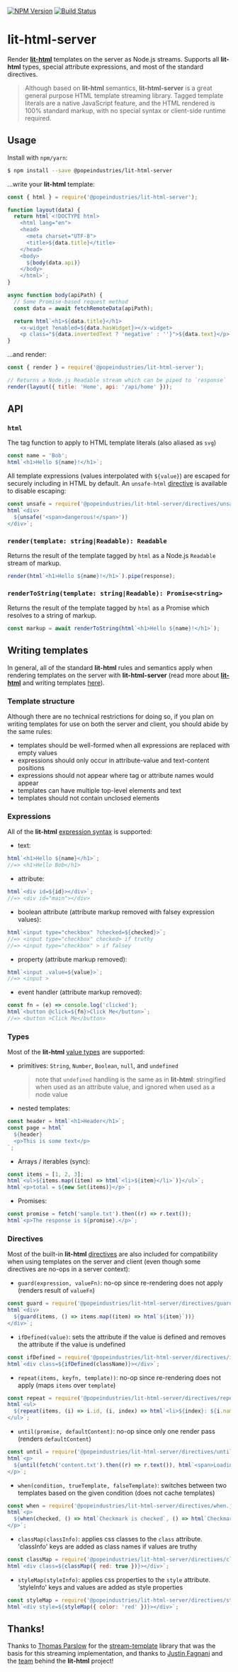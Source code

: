 [![NPM Version](https://img.shields.io/npm/v/@popeindustries/lit-html-server.svg?style=flat)](https://npmjs.org/package/@popeindustries/lit-html-server)
[![Build Status](https://img.shields.io/travis/popeindustries/lit-html-server.svg?style=flat)](https://travis-ci.org/popeindustries/lit-html-server)

# lit-html-server

Render [**lit-html**](https://polymer.github.io/lit-html/) templates on the server as Node.js streams. Supports all **lit-html** types, special attribute expressions, and most of the standard directives.

> Although based on **lit-html** semantics, **lit-html-server** is a great general purpose HTML template streaming library. Tagged template literals are a native JavaScript feature, and the HTML rendered is 100% standard markup, with no special syntax or client-side runtime required.

## Usage

Install with `npm/yarn`:

```bash
$ npm install --save @popeindustries/lit-html-server
```

...write your **lit-html** template:

```js
const { html } = require('@popeindustries/lit-html-server');

function layout(data) {
  return html`<!DOCTYPE html>
    <html lang="en">
    <head>
      <meta charset="UTF-8">
      <title>${data.title}</title>
    </head>
    <body>
      ${body(data.api)}
    </body>
    </html>`;
}

async function body(apiPath) {
  // Some Promise-based request method
  const data = await fetchRemoteData(apiPath);

  return html`<h1>${data.title}</h1>
    <x-widget ?enabled=${data.hasWidget}></x-widget>
    <p class="${data.invertedText ? 'negative' : ''}">${data.text}</p>`;
}
```

...and render:

```js
const { render } = require('@popeindustries/lit-html-server');

// Returns a Node.js Readable stream which can be piped to `response`
render(layout({ title: 'Home', api: '/api/home' }));
```

## API

### `html`

The tag function to apply to HTML template literals (also aliased as `svg`)

```js
const name = 'Bob';
html`<h1>Hello ${name}!</h1>`;
```

All template expressions (values interpolated with `${value}`) are escaped for securely including in HTML by default. An `unsafe-html` [directive](#directives) is available to disable escaping:

```js
const unsafe = require('@popeindustries/lit-html-server/directives/unsafe-html.js');
html`<div>
  ${unsafe('<span>dangerous!</span>')}
</div>`;
```

### `render(template: string|Readable): Readable`

Returns the result of the template tagged by `html` as a Node.js `Readable` stream of markup.

```js
render(html`<h1>Hello ${name}!</h1>`).pipe(response);
```

### `renderToString(template: string|Readable): Promise<string>`

Returns the result of the template tagged by `html` as a Promise which resolves to a string of markup.

```js
const markup = await renderToString(html`<h1>Hello ${name}!</h1>`);
```

## Writing templates

In general, all of the standard **lit-html** rules and semantics apply when rendering templates on the server with **lit-html-server** (read more about [**lit-html**](https://polymer.github.io/lit-html/guide/) and writing templates [here](https://polymer.github.io/lit-html/guide/writing-templates.html)).

### Template structure

Although there are no technical restrictions for doing so, if you plan on writing templates for use on both the server and client, you should abide by the same rules:

- templates should be well-formed when all expressions are replaced with empty values
- expressions should only occur in attribute-value and text-content positions
- expressions should not appear where tag or attribute names would appear
- templates can have multiple top-level elements and text
- templates should not contain unclosed elements

### Expressions

All of the **lit-html** [expression syntax](https://polymer.github.io/lit-html/guide/writing-templates.html#binding-types) is supported:

- text:

```js
html`<h1>Hello ${name}</h1>`;
//=> <h1>Hello Bob</h1>
```

- attribute:

```js
html`<div id=${id}></div>`;
//=> <div id="main"></div>
```

- boolean attribute (attribute markup removed with falsey expression values):

```js
html`<input type="checkbox" ?checked=${checked}>`;
//=> <input type="checkbox" checked> if truthy
//=> <input type="checkbox" > if falsey
```

- property (attribute markup removed):

```js
html`<input .value=${value}>`;
//=> <input >
```

- event handler (attribute markup removed):

```js
const fn = (e) => console.log('clicked');
html`<button @click=${fn}>Click Me</button>`;
//=> <button >Click Me</button>
```

### Types

Most of the **lit-html** [value types](https://polymer.github.io/lit-html/guide/writing-templates.html#supported-types) are supported:

- primitives: `String`, `Number`, `Boolean`, `null`, and `undefined`

  > note that `undefined` handling is the same as in **lit-html**: stringified when used as an attribute value, and ignored when used as a node value

- nested templates:

```js
const header = html`<h1>Header</h1>`;
const page = html`
  ${header}
  <p>This is some text</p>
`;
```

- Arrays / iterables (sync):

```js
const items = [1, 2, 3];
html`<ul>${items.map((item) => html`<li>${item}</li>`)}</ul>`;
html`<p>total = ${new Set(items)}</p>`;
```

- Promises:

```js
const promise = fetch('sample.txt').then((r) => r.text());
html`<p>The response is ${promise}.</p>`;
```

### Directives

Most of the built-in **lit-html** [directives](https://polymer.github.io/lit-html/guide/writing-templates.html#directives) are also included for compatibility when using templates on the server and client (even though some directives are no-ops in a server context):

- `guard(expression, valueFn)`: no-op since re-rendering does not apply (renders result of `valueFn`)

```js
const guard = require('@popeindustries/lit-html-server/directives/guard.js');
html`<div>
  ${guard(items, () => items.map((item) => html`${item}`))}
</div>`;
```

- `ifDefined(value)`: sets the attribute if the value is defined and removes the attribute if the value is undefined

```js
const ifDefined = require('@popeindustries/lit-html-server/directives/if-defined.js');
html`<div class=${ifDefined(className)}></div>`;
```

- `repeat(items, keyfn, template))`: no-op since re-rendering does not apply (maps `items` over `template`)

```js
const repeat = require('@popeindustries/lit-html-server/directives/repeat.js');
html`<ul>
  ${repeat(items, (i) => i.id, (i, index) => html`<li>${index}: ${i.name}</li>`)}
</ul>`;
```

- `until(promise, defaultContent)`: no-op since only one render pass (renders `defaultContent`)

```js
const until = require('@popeindustries/lit-html-server/directives/until.js');
html`<p>
  ${until(fetch('content.txt').then((r) => r.text()), html`<span>Loading...</span>`)}
</p>`;
```

- `when(condition, trueTemplate, falseTemplate)`: switches between two templates based on the given condition (does not cache templates)

```js
const when = require('@popeindustries/lit-html-server/directives/when.js');
html`<p>
  ${when(checked, () => html`Checkmark is checked`, () => html`Checkmark is not checked`)}
</p>`;
```

- `classMap(classInfo)`: applies css classes to the `class` attribute. 'classInfo' keys are added as class names if values are truthy

```js
const classMap = require('@popeindustries/lit-html-server/directives/classMap.js');
html`<div class=${classMap({ red: true })}></div>`;
```

- `styleMap(styleInfo)`: applies css properties to the `style` attribute. 'styleInfo' keys and values are added as style properties

```js
const styleMap = require('@popeindustries/lit-html-server/directives/styleMap.js');
html`<div style=${styleMap({ color: 'red' })}></div>`;
```

## Thanks!

Thanks to [Thomas Parslow](https://github.com/almost) for the [stream-template](https://github.com/almost/stream-template) library that was the basis for this streaming implementation, and thanks to [Justin Fagnani](https://github.com/justinfagnani) and the [team](https://github.com/Polymer/lit-html/graphs/contributors) behind the **lit-html** project!
